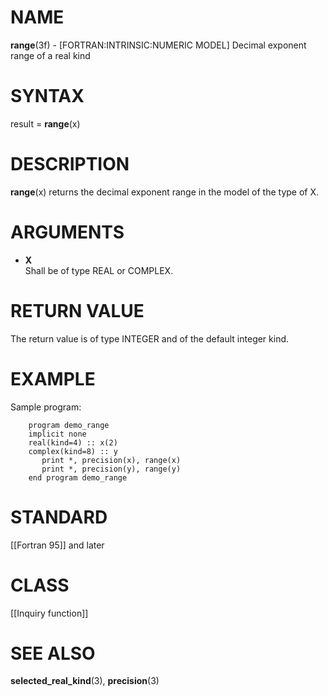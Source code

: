 # NAME

**range**(3f) - \[FORTRAN:INTRINSIC:NUMERIC MODEL\] Decimal exponent
range of a real kind

# SYNTAX

result = **range**(x)

# DESCRIPTION

**range**(x) returns the decimal exponent range in the model of the type
of X.

# ARGUMENTS

  - **X**  
    Shall be of type REAL or COMPLEX.

# RETURN VALUE

The return value is of type INTEGER and of the default integer kind.

# EXAMPLE

Sample program:

``` 
    program demo_range
    implicit none
    real(kind=4) :: x(2)
    complex(kind=8) :: y
       print *, precision(x), range(x)
       print *, precision(y), range(y)
    end program demo_range
```

# STANDARD

\[\[Fortran 95\]\] and later

# CLASS

\[\[Inquiry function\]\]

# SEE ALSO

**selected\_real\_kind**(3), **precision**(3)

